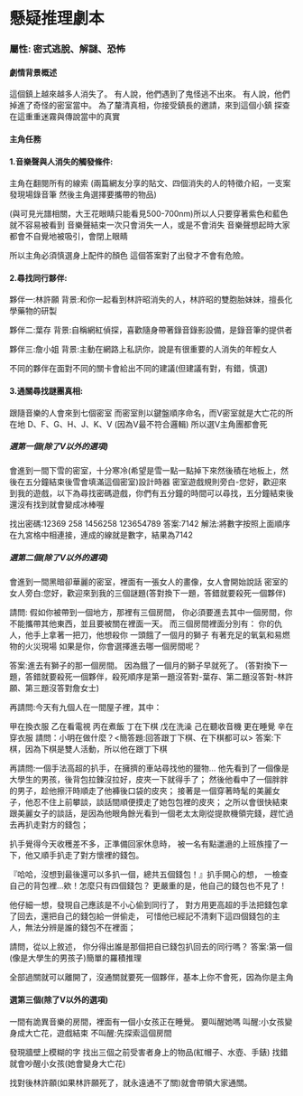 # 懸疑推理劇本
### 屬性: 密式逃脫、解謎、恐怖
#### 劇情背景概述
<!-- 以第一人稱視角進行劇情。

你和朋友在回家路上無意間被一陣奇妙又詭異的音樂聲吸引，幾個人在尋找這陣音樂時卻發現有夥伴不見了。

在著急過後你們選擇報警，可警察卻說這個人的身分資料並不存在，就當你們也要懷疑自己的記憶時，
怪事卻接二連三的發生，先是越來越多人在聽到這陣聲音時發現夥伴消失，但除了與之同行的人之外，
沒有人記得這個消失的人。

在越來越惶恐的氣氛之下，也因為迫切想要尋找朋友，你決定踏出來揭開這陣音樂的謎團，
但由於你也擔心失敗後完全的消失，
於是你決定選擇和幾個和你一樣想探究謎團、找出夥伴的人一同前往。 -->

這個鎮上越來越多人消失了。
有人說，他們遇到了鬼怪逃不出來。
有人說，他們掉進了奇怪的密室當中。
為了釐清真相，你接受鎮長的邀請，來到這個小鎮
探查在這重重迷霧與傳說當中的真實








#### 主角任務

#### 1.音樂聲與人消失的觸發條件:

主角在翻閱所有的線索
(兩篇網友分享的貼文、四個消失的人的特徵介紹，一支案發現場錄音筆
然後主角選擇要攜帶的物品)

(與可見光譜相關，大王花眼睛只能看見500-700nm)所以人只要穿著紫色和藍色就不容易被看到
音樂聲結束一次只會消失一人，或是不會消失
音樂聲想起時大家都會不自覺地被吸引，會閉上眼睛

所以主角必須慎選身上配件的顏色
這個答案對了出發才不會有危險。



#### 2.尋找同行夥伴:
夥伴一:林許願
背景:和你一起看到林許昭消失的人，林許昭的雙胞胎妹妹，擅長化學藥物的研製

夥伴二:葉存
背景:自稱網紅偵探，喜歡隨身帶著錄音錄影設備，是錄音筆的提供者

夥伴三:詹小姐
背景:主動在網路上私訊你，說是有很重要的人消失的年輕女人

不同的夥伴在面對不同的關卡會給出不同的建議(但建議有對，有錯，慎選)

#### 3.通關尋找謎團真相:

跟隨音樂的人會來到七個密室
而密室則以鍵盤順序命名，而V密室就是大亡花的所在地
D、F、G、H、J、K、V (因為V最不符合邏輯)
所以選V主角團都會死

##### 選第一個(除了V以外的選項)
會進到一間下雪的密室，十分寒冷(希望是雪一點一點掉下來然後積在地板上，然後在五分鐘結束後雪會填滿這個密室)設計時器
密室遊戲規則旁白-您好，歡迎來到我的遊戲，以下為尋找密碼遊戲，你們有五分鐘的時間可以尋找，五分鐘結束後還沒有找到就會變成冰棒喔

找出密碼:12369 258 1456258 123654789
答案:7142
解法:將數字按照上面順序在九宮格中相連接，連成的線就是數字，結果為7142

##### 選第二個(除了V以外的選項)
會進到一間黑暗卻華麗的密室，裡面有一張女人的畫像，女人會開始說話
密室的女人旁白:您好，歡迎來到我的三個謎題(答對換下一題，答錯就要殺死一個夥伴)

請問:
假如你被帶到一個地方，那裡有三個房間，
你必須要進去其中一個房間，你不能攜帶其他東西，並且要被關在裡面一天。
而三個房間裡面分別有：
你的仇人，他手上拿著一把刀，他想殺你
一頭餓了一個月的獅子
有著充足的氧氣和易燃物的火災現場
如果是你，你會選擇進去哪一個房間呢？

答案:進去有獅子的那一個房間。
因為餓了一個月的獅子早就死了。
(答對換下一題，答錯就要殺死一個夥伴，殺死順序是第一題沒答對-葉存、第二題沒答對-林許願、第三題沒答對詹女士)

再請問:今天有九個人在一間屋子裡，其中：

甲在換衣服
乙在看電視
丙在煮飯
丁在下棋
戊在洗澡
己在聽收音機
更在睡覺
辛在穿衣服
請問：小明在做什麼？<簡答題:回答跟丁下棋、在下棋都可以>
答案:下棋，因為下棋是雙人活動，所以他在跟丁下棋


再請問:一個手法高超的扒手，在擁擠的車站尋找他的獵物...
他先看到了一個像是大學生的男孩，後背包拉鍊沒拉好，皮夾一下就得手了；
然後他看中了一個胖胖的男子，趁他擦汗時順走了他褲後口袋的皮夾；
接著是一個穿著時髦的美麗女子，他忍不住上前攀談，談話間順便摸走了她包包裡的皮夾；
之所以會很快結束跟美麗女子的談話，是因為他眼角餘光看到一個老太太剛從提款機領完錢，趕忙過去再扒走對方的錢包；

扒手覺得今天收穫差不多，正準備回家休息時，
被一名有點邋遢的上班族撞了一下，他又順手扒走了對方懷裡的錢包。

『哈哈，沒想到最後還可以多扒一個，總共五個錢包！』扒手開心的想，
一檢查自己的背包裡...欸！怎麼只有四個錢包？
更嚴重的是，他自己的錢包也不見了！

他仔細一想，發現自己應該是不小心偷到同行了，
對方用更高超的手法把錢包拿了回去，還把自己的錢包給一併偷走，
可惜他已經記不清剩下這四個錢包的主人，無法分辨是誰的錢包不在裡面；

請問，從以上敘述，
你分得出誰是那個把自已錢包扒回去的同行嗎？
答案:第一個(像是大學生的男孩子)簡單的羅積推理

全部過關就可以離開了，沒通關就要死一個夥伴，基本上你不會死，因為你是主角

#### 選第三個(除了V以外的選項)
一間有詭異音樂的房間，裡面有一個小女孩正在睡覺。
要叫醒她嗎
叫醒:小女孩變身成大亡花，遊戲結束
不叫醒:先探索這個房間

發現牆壁上模糊的字
找出三個之前受害者身上的物品(紅帽子、水壺、手錶)
找錯就會吵醒小女孩(她會變身大亡花)

找對後林許願(如果林許願死了，就永遠通不了關)就會帶領大家通關。
<!-- 結局待編輯 -->


















